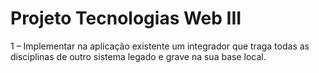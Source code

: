 # Projeto Tecnologias Web III

1 – Implementar na aplicação existente um integrador que traga todas as disciplinas de outro sistema legado e grave na sua base local.
